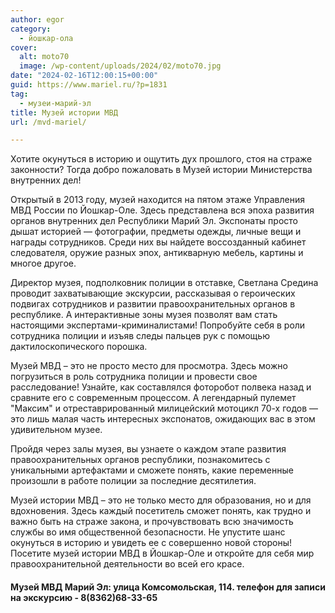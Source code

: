```yaml
---
author: egor
category:
  - йошкар-ола
cover:
  alt: moto70
  image: /wp-content/uploads/2024/02/moto70.jpg
date: "2024-02-16T12:00:15+00:00"
guid: https://www.mariel.ru/?p=1831
tag:
  - музеи-марий-эл
title: Музей истории МВД
url: /mvd-mariel/

---
```

Хотите окунуться в историю и ощутить дух прошлого, стоя на страже законности? Тогда добро пожаловать в Музей истории Министерства внутренних дел!

Открытый в 2013 году, музей находится на пятом этаже Управления МВД России по Йошкар-Оле. Здесь представлена вся эпоха развития органов внутренних дел Республики Марий Эл. Экспонаты просто дышат историей — фотографии, предметы одежды, личные вещи и награды сотрудников. Среди них вы найдете воссозданный кабинет следователя, оружие разных эпох, антикварную мебель, картины и многое другое.

Директор музея, подполковник полиции в отставке, Светлана Средина проводит захватывающие экскурсии, рассказывая о героических подвигах сотрудников и развитии правоохранительных органов в республике. А интерактивные зоны музея позволят вам стать настоящими экспертами-криминалистами! Попробуйте себя в роли сотрудника полиции и изъяв следы пальцев рук с помощью дактилоскопического порошка.

Музей МВД – это не просто место для просмотра. Здесь можно погрузиться в роль сотрудника полиции и провести свое расследование! Узнайте, как составлялся фоторобот полвека назад и сравните его с современным процессом. А легендарный пулемет "Максим" и отреставрированный милицейский мотоцикл 70-х годов — это лишь малая часть интересных экспонатов, ожидающих вас в этом удивительном музее.

Пройдя через залы музея, вы узнаете о каждом этапе развития правоохранительных органов республики, познакомитесь с уникальными артефактами и сможете понять, какие переменные произошли в работе полиции за последние десятилетия.

Музей истории МВД – это не только место для образования, но и для вдохновения. Здесь каждый посетитель сможет понять, как трудно и важно быть на страже закона, и прочувствовать всю значимость службы во имя общественной безопасности. Не упустите шанс окунуться в историю и увидеть ее с совершенно новой стороны! Посетите музей истории МВД в Йошкар-Оле и откройте для себя мир правоохранительной деятельности во всей его красе.

#### Музей МВД Марий Эл: улица Комсомольская, 114\. телефон для записи на экскурсию - 8(8362)68-33-65
